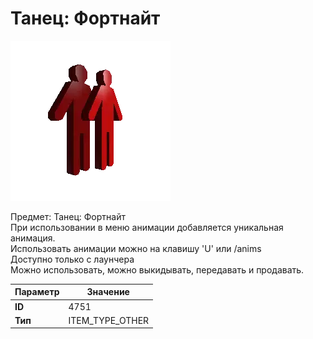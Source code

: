 # Танец: Фортнайт

![Item Image](../img/4751.webp?raw=true)

Предмет: Танец: Фортнайт<br>При использовании в меню анимации добавляется уникальная анимация.<br>Использовать анимации можно на клавишу 'U' или /anims<br>Доступно только с лаунчера<br>Можно использовать, можно выкидывать, передавать и продавать.


| Параметр | Значение |
|----------|----------|
| **ID** | 4751 |
| **Тип** | ITEM_TYPE_OTHER |

